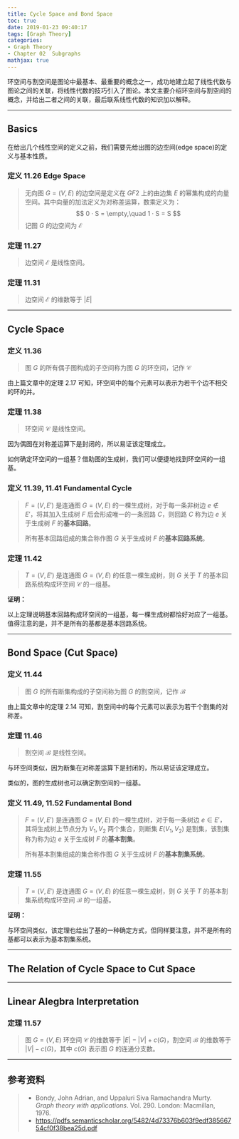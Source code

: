 ```yaml
---
title: Cycle Space and Bond Space
toc: true
date: 2019-01-23 09:40:17
tags: [Graph Theory]
categories: 
- Graph Theory
- Chapter 02  Subgraphs
mathjax: true
---
```


环空间与割空间是图论中最基本、最重要的概念之一，成功地建立起了线性代数与图论之间的关联，将线性代数的技巧引入了图论。本文主要介绍环空间与割空间的概念，并给出二者之间的关联，最后联系线性代数的知识加以解释。

------

## Basics

在给出几个线性空间的定义之前，我们需要先给出图的边空间(edge space)的定义与基本性质。

### 定义 11.26  Edge Space

> 无向图 $G = (V,E)$ 的边空间是定义在 $GF2$ 上的由边集 $E$ 的幂集构成的向量空间。其中向量的加法定义为对称差运算，数乘定义为：
> $$
> 0 · S = \empty,\quad 1 · S = S
> $$
> 记图 $G$ 的边空间为 $\mathcal{E}$

### 定理 11.27

> 边空间 $\mathcal{E}$ 是线性空间。

### 定理 11.31

> 边空间 $\mathcal{E}$ 的维数等于 $|E |$

------

## Cycle Space

### 定义 11.36

> 图 $G$ 的所有偶子图构成的子空间称为图 $G$ 的环空间，记作 $\mathcal{C}$

由上篇文章中的定理 2.17 可知，环空间中的每个元素可以表示为若干个边不相交的环的并。


### 定理 11.38

> 环空间 $\mathcal{C}$ 是线性空间。


因为偶图在对称差运算下是封闭的，所以易证该定理成立。

如何确定环空间的一组基？借助图的生成树，我们可以便捷地找到环空间的一组基。


### 定义 11.39, 11.41  Fundamental Cycle

> $F=(V,E')$ 是连通图 $G = (V,E)$ 的一棵生成树，对于每一条非树边 $e \notin E'$，将其加入生成树 $F$ 后会形成唯一的一条回路 $C$，则回路 $C$ 称为边 $e$ 关于生成树 $F$ 的**基本回路**。
> 
> 所有基本回路组成的集合称作图 $G$ 关于生成树 $F$ 的**基本回路系统**。


### 定理 11.42

> $T = (V,E')$ 是连通图 $G=(V,E)$ 的任意一棵生成树，则 $G$ 关于 $T$ 的基本回路系统构成环空间 $\mathcal{C}$ 的一组基。

**证明：**


以上定理说明基本回路构成环空间的一组基，每一棵生成树都恰好对应了一组基。值得注意的是，并不是所有的基都是基本回路系统。

------

## Bond Space (Cut Space)

### 定义 11.44

> 图 $G$ 的所有断集构成的子空间称为图 $G$ 的割空间，记作 $\mathcal{B}$

由上篇文章中的定理 2.14 可知，割空间中的每个元素可以表示为若干个割集的对称差。


### 定理 11.46

> 割空间 $\mathcal{B}$ 是线性空间。


与环空间类似，因为断集在对称差运算下是封闭的，所以易证该定理成立。

类似的，图的生成树也可以确定割空间的一组基。


### 定义 11.49, 11.52  Fundamental Bond

> $F=(V,E')$ 是连通图 $G = (V,E)$ 的一棵生成树，对于每一条树边 $e \in E'$，其将生成树上节点分为 $V_1,V_2$ 两个集合，则断集 $E(V_1,V_2)$ 是割集，该割集称为称为边 $e$ 关于生成树 $F$ 的**基本割集**。
> 
> 所有基本割集组成的集合称作图 $G$ 关于生成树 $F$ 的**基本割集系统**。


### 定理 11.55

> $T = (V,E')$ 是连通图 $G=(V,E)$ 的任意一棵生成树，则 $G$ 关于 $T$ 的基本割集系统构成环空间 $\mathcal{B}$ 的一组基。

**证明：**


与环空间类似，该定理也给出了基的一种确定方式，但同样要注意，并不是所有的基都可以表示为基本割集系统。

------

## The Relation of Cycle Space to Cut Space

------

## Linear Alegbra Interpretation


### 定理 11.57

> 图 $G=(V,E)$ 环空间 $\mathcal{C}$ 的维数等于 $|E|-|V|+c(G)$，割空间 $\mathcal{B}$ 的维数等于 $|V| - c(G)$，其中 $c(G)$ 表示图 $G$ 的连通分支数。

------

## 参考资料
> - Bondy, John Adrian, and Uppaluri Siva Ramachandra Murty. *Graph theory with applications*. Vol. 290. London: Macmillan, 1976.
> - https://pdfs.semanticscholar.org/5482/4d73376b603f9edf38566754cf0f38bea25d.pdf
